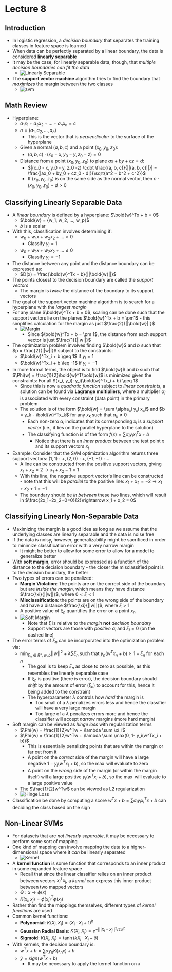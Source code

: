 # Lecture 8
## Introduction
- In logistic regression, a *decision boundary* that separates the training classes in feature space is learned
- When data can be perfectly separated by a linear boundary, the data is considered **linearly separable**
- It may be the case, for linearly separable data, though, that *multiple decision boundaries can fit the data*
    - ![Linearly Separable](./Images/Linearly_Separable.png)
- The **support vector machine** algorithm tries to find the boundary that *maximizes* the margin between the two classes
    - ![svm](./Images/svm.png)
## Math Review
- Hyperplane:
    - $a_1 x_1 + a_2 x_2 + ... + a_n x_n = c$
    - $n = (a_1, a_2, ..., a_n)$
        - This is the vector that is *perpendicular* to the surface of the hyperplane
    - Given a normal $(a, b, c)$ and a point $(x_0, y_0, z_0)$:
        - $(a, b, c) \cdot (x_0 - x, y_0 - y, z_0 - z ) = 0$
    - Distance from a point $(x_0, y_0, z_0)$ to plane $ax + by + cz = d$:
        - $|(x_0 - x, y_0 - y, z_0 -z) \cdot \frac{(a, b, c)}{||(a, b, c)||}| = \frac{|ax_0 + by_0 + cz_0 - d|}{\sqrt{a^2 + b^2 + c^2}}$
        - If $(x_0, y_0, z_0)$ is on the same side as the normal vector, then $n \cdot (x_0, y_0, z_0) - d> 0$
## Classifying Linearly Separable Data
- A *linear boundary* is defined by a hyperplane: $\bold{w}^Tx + b = 0$
    - $\bold{w} = {w_1, w_2, ..., w_p}$
    - $b$ is a scalar    
- With this, classification involves determining if:
    - $w_0 + w_1 x + w_2 x_2 + ... > 0$
        - Classify $y_i = 1$
    - $w_0 + w_1 x + w_2 x_2 + ... \leq 0$
        - Classify $y_i = -1$
- The distance between any point and the distance boundary can be expressed as:
    - $D(x) = \frac{\bold{w}^Tx + b}{||\bold{w}||}$
- The points closest to the decision boundary are called the *support vectors*
    - The margin is *twice* the distance of the boundary to its support vectors
- The goal of the support vector machine algorithm is to search for a hyperplane with the *largest margin* 
- For any plane $\bold{w}^Tx + b = 0$, scaling can be done such that the support vectors lie on the planes $\bold{w}^Tx + b = \pm1$ - this simplifies calculation for the margin as just $\frac{2}{||\bold{w}||}$
    - ![Margin](./Images/margin.png)
        - Since $\bold{w}^Tx + b = \pm 1$, the distance from each support vector is just $\frac{1}{||w||}$
- The optimization problem involves finding $\bold{w}$ and $b$ such that $p = \frac{2}{||w||}$ subject to the constraints:
    - $\bold{w}^Tx_i + b \geq 1$ if $y_i = 1$
    - $\bold{w}^Tx_i + b \leq -1$ if $y_i = -1$
- In more formal terms, the object is to find $\bold{w}$ and $b$ such that $\Phi(w) = \frac{1}{2}\bold{w}^T\bold{w}$ is minimized given the constraints: For all $(x_i, y_i): y_i(\bold{w}^Tx_i + b) \geq 1$
    - Since this is now a *quadratic function* subject to *linear constraints*, a solution can be found via **Lagrange multipliers**, where a multiplier $\alpha_i$ is associated with every constraint (data point) in the primary problem
    - The solution is of the form $\bold{w} = \sum \alpha_i y_i x_i$ and $b = y_k - \bold{w}^Tx_k$ for any $x_k$ such that $\alpha_k \neq 0$
        - Each non-zero $\alpha_i$ indicates that its corresponding $x_i$ is a *support vector* (i.e., it lies on the parallel hyperplane to the solution)
        - The classifying function is of the form $f(x) = \sum \alpha_i y_i x_i^T x + b$
            - Notice that there is an *inner product* between the test point $x$ and its support vectors $x_i$
- Example: Consider that the SVM optimization algorithm returns three support vectors: $(1, 1): + , (2,0): +, (-1, -1): -$
    - A line can be constructed from the positive support vectors, giving $x_1 + x_2 = 2 \rightarrow x_1 + x_2 - 1 =1$ 
    - With this line, the negative support vector's line can be constructed - note that this will be *parallel* to the positive line: $x_1 + x_2 = -2 \rightarrow x_1 + x_2 + 1 = -1$
    - The boundary should be *in between* these two lines, which will result in $\frac{2x_1+2x_2+0=0}{2}\rightarrow x_1 + x_2 = 0$
## Classifying Linearly Non-Separable Data
- Maximizing the margin is a good idea as long as we assume that the underlying classes are linearly separable and the data is noise free
- If the data is noisy, however, generalizability might be sacrificed in order to minimize classification error with a very narrow margin
    - It might be better to allow for some error to allow for a model to generalize better
- With **soft margin**, error should be expressed as a function of the distance to the decision boundary - the closer the misclassified point is to the decision boundary, the better
- Two types of errors can be penalized:
    - **Margin Violation**: The points are on the correct side of the boundary but are *inside the margin*, which means they have distance $\frac{\xi}{||w||}$, where $0 < \xi < 1$
    - **Misclassification**: the points are on the wrong side of the boundary and have a distance $\frac{\xi}{||w||}$, where $\xi > 1$
    - A positive value of $\xi_n$ quantifies the error on a point $x_n$
    - ![Soft Margin](./Images/Soft_Margin.png)
        - Note that $\xi$ is relative to the *margin* **not** *decision boundary*
        - Support vectors are those with *positive* $\alpha_i$ and $\xi_i = 0$ (on the dashed line)
- The error terms of $\xi_n$ can be incorporated into the optimization problem via:
    - $\min_{\xi_n \in R^+, w, b} ||w||^2 + \lambda \sum \xi_n$ such that $y_n(w^Tx_n + b) \geq 1 - \xi_n$ for each $n$
        - The goal is to keep $\xi_n$ as close to zero as possible, as this resembles the linearly separable case
        - If $\xi_n$ is positive (there is error), the decision boundary should *shift* by the amount of error ($\xi_n$) to account for this, hence it being added to the constraint  
        - The hyperparameter $\lambda$ controls how *hard* the margin is
            - Too small of a $\lambda$ penalizes errors less and hence the classifier will have a very large margin
            - Too large of a $\lambda$ penalizes errors more and hence the classifier will accept *narrow* margins (more hard margin)
- Soft margin can be viewed as *hinge loss* with regularization terms
    - $\Phi(w) = \frac{1}{2}w^Tw + \lambda \sum \xi_i$
    - $\Phi(w) = \frac{1}{2}w^Tw + \lambda \sum \max(0, 1- y_i(w^Tx_i + b))$
        - This is essentially penalizing points that are within the margin or far out from it
        - A point on the *correct* side of the margin will have a large negative $1 - y_i(w^Tx_i + b)$, so the $\max$ will evaluate to zero
        - A point on the *wrong* side of the margin (or within the margin itself) will a large positive $y_i(w^Tx_i + b)$, so the $\max$ will evaluate to a large positive value
    - The $\frac{1}{2}w^Tw$ can be viewed as L2 regularization
    - ![Hinge Loss](./Images/Hinge_Loss.png)
- Classification be done by computing a score $w^Tx + b = \sum \alpha_i y_i x_i^T x + b$ can deciding the class based on the sign
## Non-Linear SVMs
- For datasets that are *not linearly separable*, it may be necessary to perform some sort of mapping
- One kind of mapping can involve mapping the data to a higher-dimensional space where it *can* be linearly separated
    - ![Kernel](./Images/Kernel.png)
- A **kernel function** is some function that corresponds to an inner product in some expanded feature space
    - Recall that since the linear classifier relies on an inner product between vectors $x_i^T x_j$, a *kernel* can express this inner product between two mapped vectors
    - $\Theta: x \rightarrow \phi(x)$
    - $K(x_i, x_j) = \phi(x_i)^T \phi(x_j)$
- Rather than find the mappings themselves, different types of *kernel functions* are used
- Common kernel functions:
    - **Polynomial**: $K(X_i, X_j) = (X_i \cdot X_j +1)^h$
    - **Gaussian Radial Basis**: $K(X_i, X_j) = e^{-|||X_i - X_j||^2 / 2\sigma^2}$
    - **Sigmoid**: $K(X_i, X_j) = \tanh(kX_i \cdot X_j - \delta)$
- With kernels, the decision boundary is:
    - $w^Tx + b = \sum \alpha y_n K(x_n x) + b$
    - $\hat{y} = sign(w^Tx + b)$
        - It may be necessary to apply the kernel function on $x$